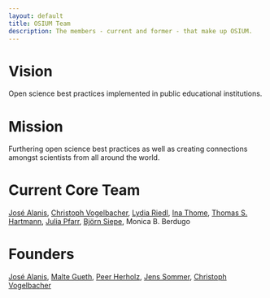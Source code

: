 ```yaml
---
layout: default
title: OSIUM Team
description: The members - current and former - that make up OSIUM.
---
```


# Vision
Open science best practices implemented in public educational institutions.

# Mission
Furthering open science best practices as well as creating connections amongst scientists from all around the world.

# Current Core Team  
<a href="https://github.com/JoseAlanis">José Alanis</a>, <a href="https://github.com/vogelbac">Christoph Vogelbacher</a>, <a href="https://github.com/LydiaRiedl">Lydia Riedl</a>, <a href="https://de.linkedin.com/in/ina-thome-a31766182">Ina Thome</a>, <a href="https://github.com/thecyclingcyclopse">Thomas S. Hartmann</a>, <a href="https://de.linkedin.com/in/julia-katharina-pfarr-2a6437236">Julia Pfarr</a>, <a href="https://de.linkedin.com/in/bj%C3%B6rn-siepe-11a750219">Björn Siepe</a>, Monica B. Berdugo

# Founders
<a href="https://github.com/JoseAlanis">José Alanis</a>, <a href="https://github.com/MalteGueth">Malte Gueth</a>, <a href="https://github.com/PeerHerholz">Peer Herholz</a>, <a href="https://www.ukgm.de/ugm_2/deu/umr_psy/umr_psy_team.php?id=1398">Jens Sommer</a>, <a href="https://github.com/vogelbac">Christoph Vogelbacher</a>
